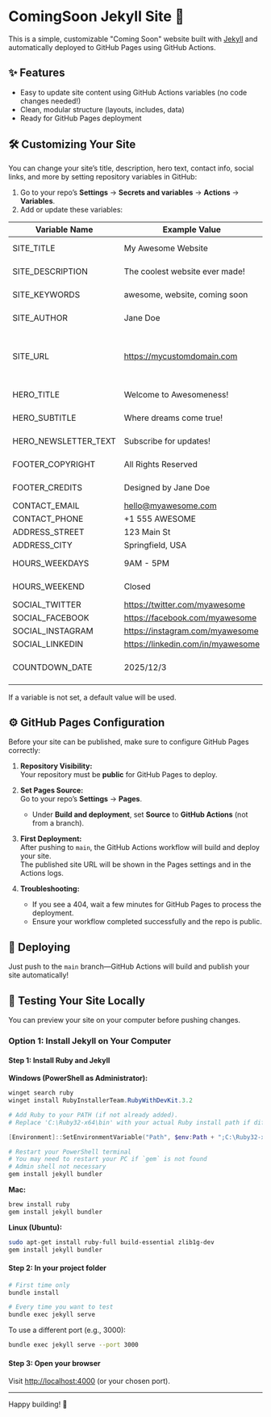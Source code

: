 # ComingSoon Jekyll Site 🚀

This is a simple, customizable "Coming Soon" website built with [Jekyll](https://jekyllrb.com/) and automatically deployed to GitHub Pages using GitHub Actions.

## ✨ Features

- Easy to update site content using GitHub Actions variables (no code changes needed!)
- Clean, modular structure (layouts, includes, data)
- Ready for GitHub Pages deployment

## 🛠️ Customizing Your Site

You can change your site’s title, description, hero text, contact info, social links, and more by setting repository variables in GitHub:

1. Go to your repo’s **Settings** → **Secrets and variables** → **Actions** → **Variables**.
2. Add or update these variables:

| Variable Name        | Example Value                        | Purpose                              |
|----------------------|--------------------------------------|--------------------------------------|
| SITE_TITLE           | My Awesome Website                   | Site title (for SEO)                 |
| SITE_DESCRIPTION     | The coolest website ever made!       | Site description (for SEO)           |
| SITE_KEYWORDS        | awesome, website, coming soon        | Site keywords (for SEO)              |
| SITE_AUTHOR          | Jane Doe                             | Site author (for SEO)                |
| SITE_URL             | https://mycustomdomain.com           | Site URL (must match your GitHub Pages URL or custom domain) |
| HERO_TITLE           | Welcome to Awesomeness!              | Main hero section title              |
| HERO_SUBTITLE        | Where dreams come true!              | Main hero section subtitle           |
| HERO_NEWSLETTER_TEXT | Subscribe for updates!               | Hero section newsletter text         |
| FOOTER_COPYRIGHT     | All Rights Reserved                  | Footer copyright text                |
| FOOTER_CREDITS       | Designed by Jane Doe                 | Footer credits text                  |
| CONTACT_EMAIL        | hello@myawesome.com                  | Contact email                        |
| CONTACT_PHONE        | +1 555 AWESOME                       | Contact phone                        |
| ADDRESS_STREET       | 123 Main St                          | Address street                       |
| ADDRESS_CITY         | Springfield, USA                     | Address city                         |
| HOURS_WEEKDAYS       | 9AM - 5PM                            | Opening hours (weekdays)             |
| HOURS_WEEKEND        | Closed                               | Opening hours (weekend)              |
| SOCIAL_TWITTER       | https://twitter.com/myawesome        | Twitter link                         |
| SOCIAL_FACEBOOK      | https://facebook.com/myawesome       | Facebook link                        |
| SOCIAL_INSTAGRAM     | https://instagram.com/myawesome      | Instagram link                       |
| SOCIAL_LINKEDIN      | https://linkedin.com/in/myawesome    | LinkedIn link                        |
| COUNTDOWN_DATE       | 2025/12/3                            | Countdown date (YYYY/MM/DD)          |

If a variable is not set, a default value will be used.

## ⚙️ GitHub Pages Configuration

Before your site can be published, make sure to configure GitHub Pages correctly:

1. **Repository Visibility:**  
   Your repository must be **public** for GitHub Pages to deploy.

2. **Set Pages Source:**  
   Go to your repo’s **Settings** → **Pages**.  
   - Under **Build and deployment**, set **Source** to **GitHub Actions** (not from a branch).

3. **First Deployment:**  
   After pushing to `main`, the GitHub Actions workflow will build and deploy your site.  
   The published site URL will be shown in the Pages settings and in the Actions logs.

4. **Troubleshooting:**  
   - If you see a 404, wait a few minutes for GitHub Pages to process the deployment.
   - Ensure your workflow completed successfully and the repo is public.

## 🚀 Deploying

Just push to the `main` branch—GitHub Actions will build and publish your site automatically!

## 🧪 Testing Your Site Locally

You can preview your site on your computer before pushing changes.

### Option 1: Install Jekyll on Your Computer

#### Step 1: Install Ruby and Jekyll

**Windows (PowerShell as Administrator):**
```powershell
winget search ruby
winget install RubyInstallerTeam.RubyWithDevKit.3.2

# Add Ruby to your PATH (if not already added).
# Replace 'C:\Ruby32-x64\bin' with your actual Ruby install path if different

[Environment]::SetEnvironmentVariable("Path", $env:Path + ";C:\Ruby32-x64\bin", [System.EnvironmentVariableTarget]::Machine)

# Restart your PowerShell terminal
# You may need to restart your PC if `gem` is not found
# Admin shell not necessary
gem install jekyll bundler
```

**Mac:**
```sh
brew install ruby
gem install jekyll bundler
```

**Linux (Ubuntu):**
```sh
sudo apt-get install ruby-full build-essential zlib1g-dev
gem install jekyll bundler
```

#### Step 2: In your project folder

```sh
# First time only
bundle install

# Every time you want to test
bundle exec jekyll serve
```

To use a different port (e.g., 3000):

```sh
bundle exec jekyll serve --port 3000
```

#### Step 3: Open your browser

Visit [http://localhost:4000](http://localhost:4000) (or your chosen port).

---

Happy building! 🌟